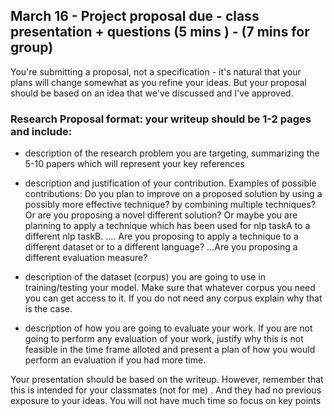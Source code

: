 ## March 16 - Project proposal due -  class presentation + questions (5 mins ) - (7 mins for group)

You're submitting a proposal, not a specification - it's natural that your plans will change somewhat as you refine your ideas. But your proposal should be based on an idea that we've discussed and I've approved.

### Research Proposal format: your writeup should be 1-2 pages and include:

* description of the research problem you are targeting, summarizing
    the 5-10 papers which will represent your key references

* description and justification of your contribution. Examples of possible contributions: Do you plan  to improve on a proposed solution by using a possibly more effective technique? by combining multiple techniques? Or are you proposing a novel different solution?  Or maybe you are planning to apply a technique which has been used for nlp taskA to a different nlp taskB.  .... Are you proposing to apply a technique to a different dataset or to a different language? ...Are you proposing a different evaluation measure?
    
* description of the dataset (corpus) you are going to use in training/testing your model. Make sure that whatever corpus you need you can get access to it. If you do not need any corpus explain why that is the case.
* description of how you are going to evaluate your work. If you are not going to perform any evaluation of your work, justify why this is not feasible in the time frame alloted and present a plan of how you would perform an evaluation if you had more time.

Your presentation should be based on the writeup. However, remember that this is intended for your classmates (not for me) . And they had no previous exposure to your ideas. You will not have much time so focus on key points
